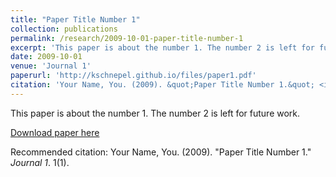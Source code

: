 ```yaml
---
title: "Paper Title Number 1"
collection: publications
permalink: /research/2009-10-01-paper-title-number-1
excerpt: 'This paper is about the number 1. The number 2 is left for future work.'
date: 2009-10-01
venue: 'Journal 1'
paperurl: 'http://kschnepel.github.io/files/paper1.pdf'
citation: 'Your Name, You. (2009). &quot;Paper Title Number 1.&quot; <i>Journal 1</i>. 1(1).'
---
```

This paper is about the number 1. The number 2 is left for future work.

[Download paper here](http://kschnepel.github.io/files/paper1.pdf)

Recommended citation: Your Name, You. (2009). "Paper Title Number 1." <i>Journal 1</i>. 1(1).

